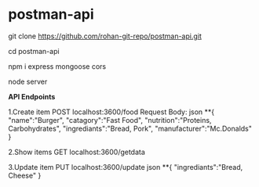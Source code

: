 # postman-api
git clone https://github.com/rohan-git-repo/postman-api.git

cd postman-api

npm i express mongoose cors

node server

**API Endpoints**

1.Create item
POST localhost:3600/food
Request Body:
json
**{
  	"name":"Burger",
    "catagory":"Fast Food",
    "nutrition":"Proteins, Carbohydrates",
    "ingrediants":"Bread, Pork",
    "manufacturer":"Mc.Donalds"
}

2.Show items
GET localhost:3600/getdata

3.Update item
PUT localhost:3600/update
json
**{
    "ingrediants":"Bread, Cheese"
}


